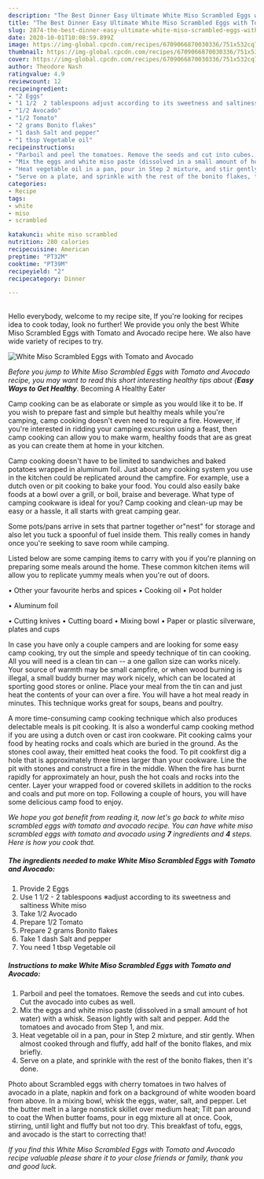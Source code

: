 ```yaml
---
description: "The Best Dinner Easy Ultimate White Miso Scrambled Eggs with Tomato and Avocado"
title: "The Best Dinner Easy Ultimate White Miso Scrambled Eggs with Tomato and Avocado"
slug: 2874-the-best-dinner-easy-ultimate-white-miso-scrambled-eggs-with-tomato-and-avocado
date: 2020-10-01T10:08:59.899Z
image: https://img-global.cpcdn.com/recipes/6709066870030336/751x532cq70/white-miso-scrambled-eggs-with-tomato-and-avocado-recipe-main-photo.jpg
thumbnail: https://img-global.cpcdn.com/recipes/6709066870030336/751x532cq70/white-miso-scrambled-eggs-with-tomato-and-avocado-recipe-main-photo.jpg
cover: https://img-global.cpcdn.com/recipes/6709066870030336/751x532cq70/white-miso-scrambled-eggs-with-tomato-and-avocado-recipe-main-photo.jpg
author: Theodore Nash
ratingvalue: 4.9
reviewcount: 12
recipeingredient:
- "2 Eggs"
- "1 1/2  2 tablespoons adjust according to its sweetness and saltiness White miso"
- "1/2 Avocado"
- "1/2 Tomato"
- "2 grams Bonito flakes"
- "1 dash Salt and pepper"
- "1 tbsp Vegetable oil"
recipeinstructions:
- "Parboil and peel the tomatoes. Remove the seeds and cut into cubes. Cut the avocado into cubes as well."
- "Mix the eggs and white miso paste (dissolved in a small amount of hot water) with a whisk. Season lightly with salt and pepper. Add the tomatoes and avocado from Step 1, and mix."
- "Heat vegetable oil in a pan, pour in Step 2 mixture, and stir gently. When almost cooked through and fluffy, add half of the bonito flakes, and mix briefly."
- "Serve on a plate, and sprinkle with the rest of the bonito flakes, then it&#39;s done."
categories:
- Recipe
tags:
- white
- miso
- scrambled

katakunci: white miso scrambled 
nutrition: 280 calories
recipecuisine: American
preptime: "PT32M"
cooktime: "PT39M"
recipeyield: "2"
recipecategory: Dinner

---
```

<br>
Hello everybody, welcome to my recipe site, If you're looking for recipes idea to cook today, look no further! We provide you only the best White Miso Scrambled Eggs with Tomato and Avocado recipe here. We also have wide variety of recipes to try.
<br>


![White Miso Scrambled Eggs with Tomato and Avocado](https://img-global.cpcdn.com/recipes/6709066870030336/751x532cq70/white-miso-scrambled-eggs-with-tomato-and-avocado-recipe-main-photo.jpg)

<i>Before you jump to White Miso Scrambled Eggs with Tomato and Avocado recipe, you may want to read this short interesting healthy tips about {<strong>Easy Ways to Get Healthy</strong>.</i>
Becoming A Healthy Eater

    
Camp cooking can be as elaborate or simple as you would like it to be. If you wish to prepare fast and simple but healthy meals while you're camping, camp cooking doesn't even need to require a fire. However, if you're interested in ridding your camping excursion using a feast, then camp cooking can allow you to make warm, healthy foods that are as great as you can create them at home in your kitchen.

Camp cooking doesn't have to be limited to sandwiches and baked potatoes wrapped in aluminum foil.  Just about any cooking system you use in the kitchen could be replicated around the campfire. For example, use a dutch oven or pit cooking to bake your food. You could also easily bake foods at a bowl over a grill, or boil, braise and beverage. What type of camping cookware is ideal for you? Camp cooking and clean-up may be easy or a hassle, it all starts with great camping gear.

Some pots/pans arrive in sets that partner together or"nest" for storage and also let you tuck a spoonful of fuel inside them. This really comes in handy once you're seeking to save room while camping.

Listed below are some camping items to carry with you if you're planning on preparing some meals around the home. These common kitchen items will allow you to replicate yummy meals when you're out of doors.


• Other your favourite herbs and spices
• Cooking oil
• Pot holder

• Aluminum foil

• Cutting knives
• Cutting board
• Mixing bowl
• Paper or plastic silverware, plates and cups

In case you have only a couple campers and are looking for some easy camp cooking, try out the simple and speedy technique of tin can cooking. All you will need is a clean tin can -- a one gallon size can works nicely. Your source of warmth may be small campfire, or when wood burning is illegal, a small buddy burner may work nicely, which can be located at sporting good stores or online. Place your meal from the tin can and just heat the contents of your can over a fire. You will have a hot meal ready in minutes.  This technique works great for soups, beans and poultry.

A more time-consuming camp cooking technique which also produces delectable meals is pit cooking.  It is also a wonderful camp cooking method if you are using a dutch oven or cast iron cookware. Pit cooking calms your food by heating rocks and coals which are buried in the ground. As the stones cool away, their emitted heat cooks the food. To pit cookfirst dig a hole that is approximately three times larger than your cookware. Line the pit with stones and construct a fire in the middle. When the fire has burnt rapidly for approximately an hour, push the hot coals and rocks into the center. Layer your wrapped food or covered skillets in addition to the rocks and coals and put more on top. Following a couple of hours, you will have some delicious camp food to enjoy.


<i>We hope you got benefit from reading it, now let's go back to white miso scrambled eggs with tomato and avocado recipe. You can have white miso scrambled eggs with tomato and avocado using <strong>7</strong> ingredients and <strong>4</strong> steps. Here is how you cook that.
</i>

##### The ingredients needed to make White Miso Scrambled Eggs with Tomato and Avocado:

1. Provide 2 Eggs
1. Use 1 1/2 - 2 tablespoons ※adjust according to its sweetness and saltiness White miso
1. Take 1/2 Avocado
1. Prepare 1/2 Tomato
1. Prepare 2 grams Bonito flakes
1. Take 1 dash Salt and pepper
1. You need 1 tbsp Vegetable oil


##### Instructions to make White Miso Scrambled Eggs with Tomato and Avocado:

1. Parboil and peel the tomatoes. Remove the seeds and cut into cubes. Cut the avocado into cubes as well.
1. Mix the eggs and white miso paste (dissolved in a small amount of hot water) with a whisk. Season lightly with salt and pepper. Add the tomatoes and avocado from Step 1, and mix.
1. Heat vegetable oil in a pan, pour in Step 2 mixture, and stir gently. When almost cooked through and fluffy, add half of the bonito flakes, and mix briefly.
1. Serve on a plate, and sprinkle with the rest of the bonito flakes, then it&#39;s done.


Photo about Scrambled eggs with cherry tomatoes in two halves of avocado in a plate, napkin and fork on a background of white wooden board from above. In a mixing bowl, whisk the eggs, water, salt, and pepper. Let the butter melt in a large nonstick skillet over medium heat; Tilt pan around to coat the When butter foams, pour in egg mixture all at once. Cook, stirring, until light and fluffy but not too dry. This breakfast of tofu, eggs, and avocado is the start to correcting that! 

<i>If you find this White Miso Scrambled Eggs with Tomato and Avocado recipe valuable please share it to your close friends or family, thank you and good luck.</i>

